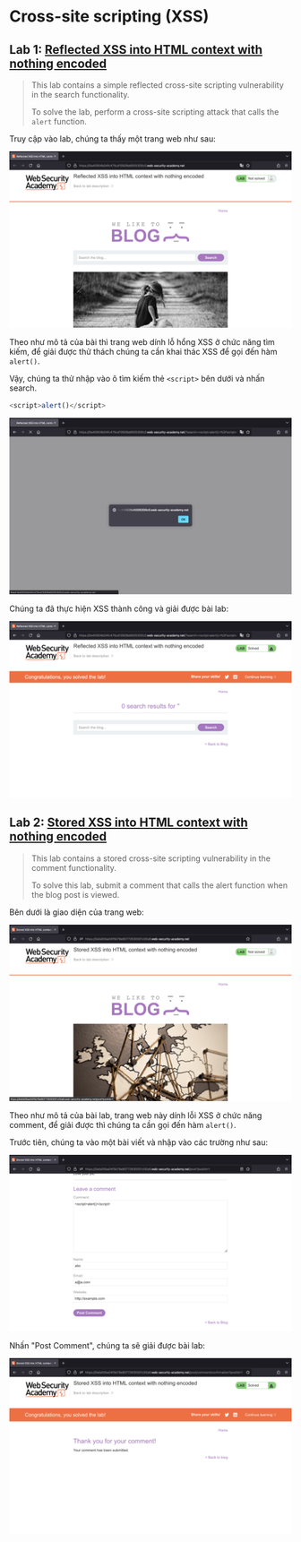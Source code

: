 # Cross-site scripting (XSS)

## Lab 1: [Reflected XSS into HTML context with nothing encoded](https://portswigger.net/web-security/cross-site-scripting/reflected/lab-html-context-nothing-encoded)

> This lab contains a simple reflected cross-site scripting vulnerability in the search functionality.
>
> To solve the lab, perform a cross-site scripting attack that calls the `alert` function.

Truy cập vào lab, chúng ta thấy một trang web như sau:

![image](images/lab-1/lab-1.png)

Theo như mô tả của bài thì trang web dính lỗ hổng XSS ở chức năng tìm kiếm, để giải được thử thách chúng ta cần khai thác XSS để gọi đến hàm `alert()`.

Vậy, chúng ta thử nhập vào ô tìm kiếm thẻ `<script>` bên dưới và nhấn search.

```js
<script>alert()</script>
```

![image](images/lab-1/lab-1-1.png)

Chúng ta đã thực hiện XSS thành công và giải được bài lab:

![image](images/lab-1/lab-1-2.png)

## Lab 2: [Stored XSS into HTML context with nothing encoded](https://portswigger.net/web-security/cross-site-scripting/stored/lab-html-context-nothing-encoded)

> This lab contains a stored cross-site scripting vulnerability in the comment functionality.
>
> To solve this lab, submit a comment that calls the alert function when the blog post is viewed.

Bên dưới là giao diện của trang web:

![image](images/lab-2/lab-2.png)

Theo như mô tả của bài lab, trang web này dính lỗi XSS ở chức năng comment, để giải được thì chúng ta cần gọi đến hàm `alert()`.

Trước tiên, chúng ta vào một bài viết và nhập vào các trường như sau:

![image](images/lab-2/lab-2-1.png)

Nhấn "Post Comment", chúng ta sẽ giải được bài lab:

![image](images/lab-2/lab-2-2.png)
